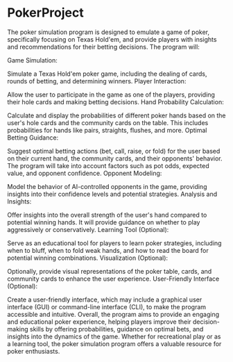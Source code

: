 # PokerProject

The poker simulation program is designed to emulate a game of poker, specifically focusing on Texas Hold'em, and provide players with insights and recommendations for their betting decisions. The program will:

Game Simulation:

Simulate a Texas Hold'em poker game, including the dealing of cards, rounds of betting, and determining winners.
Player Interaction:

Allow the user to participate in the game as one of the players, providing their hole cards and making betting decisions.
Hand Probability Calculation:

Calculate and display the probabilities of different poker hands based on the user's hole cards and the community cards on the table. This includes probabilities for hands like pairs, straights, flushes, and more.
Optimal Betting Guidance:

Suggest optimal betting actions (bet, call, raise, or fold) for the user based on their current hand, the community cards, and their opponents' behavior. The program will take into account factors such as pot odds, expected value, and opponent confidence.
Opponent Modeling:

Model the behavior of AI-controlled opponents in the game, providing insights into their confidence levels and potential strategies.
Analysis and Insights:

Offer insights into the overall strength of the user's hand compared to potential winning hands. It will provide guidance on whether to play aggressively or conservatively.
Learning Tool (Optional):

Serve as an educational tool for players to learn poker strategies, including when to bluff, when to fold weak hands, and how to read the board for potential winning combinations.
Visualization (Optional):

Optionally, provide visual representations of the poker table, cards, and community cards to enhance the user experience.
User-Friendly Interface (Optional):

Create a user-friendly interface, which may include a graphical user interface (GUI) or command-line interface (CLI), to make the program accessible and intuitive.
Overall, the program aims to provide an engaging and educational poker experience, helping players improve their decision-making skills by offering probabilities, guidance on optimal bets, and insights into the dynamics of the game. Whether for recreational play or as a learning tool, the poker simulation program offers a valuable resource for poker enthusiasts.





